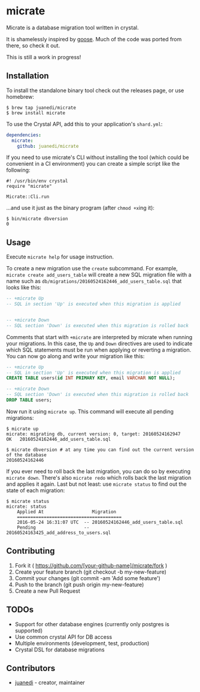 # micrate

Micrate is a database migration tool written in crystal.

It is shamelessly inspired by [goose](https://bitbucket.org/liamstask/goose/). Much of the code was ported from there, so check it out.

This is still a work in progress!

## Installation

To install the standalone binary tool check out the releases page, or use homebrew:

```
$ brew tap juanedi/micrate
$ brew install micrate
```

To use the Crystal API, add this to your application's `shard.yml`:

```yaml
dependencies:
  micrate:
    github: juanedi/micrate
```

If you need to use micrate's CLI without installing the tool (which could be convenient in a CI environment) you can create a simple script like the following:

```crystal
#! /usr/bin/env crystal
require "micrate"

Micrate::Cli.run
```

...and use it just as the binary program (after `chmod +x`ing it):
```
$ bin/micrate dbversion
0
```

## Usage

Execute `micrate help` for usage instruction.

To create a new migration use the `create` subcommand. For example, `micrate create add_users_table` will create a new SQL migration file with a name such as `db/migrations/20160524162446_add_users_table.sql` that looks like this:

```sql
-- +micrate Up
-- SQL in section 'Up' is executed when this migration is applied


-- +micrate Down
-- SQL section 'Down' is executed when this migration is rolled back
```

Comments that start with `+micrate` are interpreted by micrate when running your migrations. In this case, the `Up` and `Down` directives are used to indicate which SQL statements must be run when applying or reverting a migration. You can now go along and write your migration like this:

```sql
-- +micrate Up
-- SQL in section 'Up' is executed when this migration is applied
CREATE TABLE users(id INT PRIMARY KEY, email VARCHAR NOT NULL);

-- +micrate Down
-- SQL section 'Down' is executed when this migration is rolled back
DROP TABLE users;
```

Now run it using `micrate up`. This command will execute all pending migrations:

```
$ micrate up
micrate: migrating db, current version: 0, target: 20160524162947
OK   20160524162446_add_users_table.sql

$ micrate dbversion # at any time you can find out the current version of the database
20160524162446
```

If you ever need to roll back the last migration, you can do so by executing `micrate down`. There's also `micrate redo` which rolls back the last migration and applies it again. Last but not least: use `micrate status` to find out the state of each migration:

```
$ micrate status
micrate: status
    Applied At                  Migration
    =======================================
    2016-05-24 16:31:07 UTC  -- 20160524162446_add_users_table.sql
    Pending                  -- 20160524163425_add_address_to_users.sql
```

## Contributing

1. Fork it ( https://github.com/[your-github-name]/micrate/fork )
2. Create your feature branch (git checkout -b my-new-feature)
3. Commit your changes (git commit -am 'Add some feature')
4. Push to the branch (git push origin my-new-feature)
5. Create a new Pull Request

## TODOs

   * Support for other database engines (currently only postgres is supported)
   * Use common crystal API for DB access
   * Multiple environments (development, test, production)
   * Crystal DSL for database migrations

## Contributors

- [juanedi](https://github.com/juanedi)  - creator, maintainer
